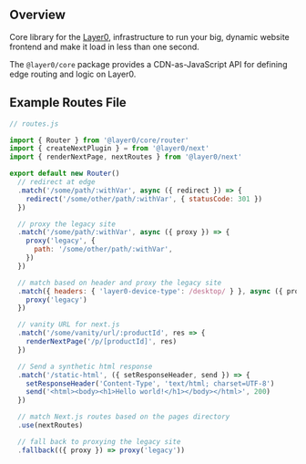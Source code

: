 ## Overview

Core library for the [Layer0](https://docs.layer0.co), infrastructure to run your big, dynamic website frontend and make it load in less than one second.

The `@layer0/core` package provides a CDN-as-JavaScript API for defining edge routing and logic on Layer0.

## Example Routes File

```js
// routes.js

import { Router } from '@layer0/core/router'
import { createNextPlugin } = from '@layer0/next'
import { renderNextPage, nextRoutes } from '@layer0/next'

export default new Router()
  // redirect at edge
  .match('/some/path/:withVar', async ({ redirect }) => {
    redirect('/some/other/path/:withVar', { statusCode: 301 })
  })

  // proxy the legacy site
  .match('/some/path/:withVar', async ({ proxy }) => {
    proxy('legacy', {
      path: '/some/other/path/:withVar',
    })
  })

  // match based on header and proxy the legacy site
  .match({ headers: { 'layer0-device-type': /desktop/ } }, async ({ proxy }) => {
    proxy('legacy')
  })

  // vanity URL for next.js
  .match('/some/vanity/url/:productId', res => {
    renderNextPage('/p/[productId]', res)
  })

  // Send a synthetic html response
  .match('/static-html', ({ setResponseHeader, send }) => {
    setResponseHeader('Content-Type', 'text/html; charset=UTF-8')
    send('<html><body><h1>Hello world!</h1></body></html>', 200)
  })

  // match Next.js routes based on the pages directory
  .use(nextRoutes)

  // fall back to proxying the legacy site
  .fallback(({ proxy }) => proxy('legacy'))
```
